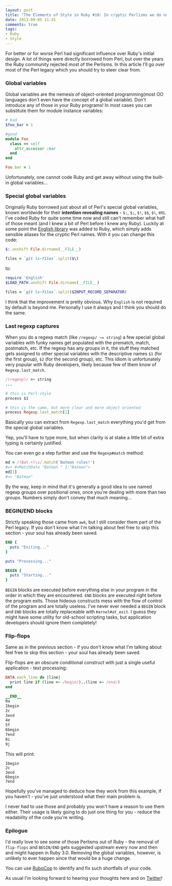 ```yaml
---
layout: post
title: "The Elements of Style in Ruby #10: In cryptic Perlisms we do not trust"
date: 2013-09-05 11:41
comments: true
tags:
- Ruby
- Style
---
```


For better or for worse Perl had significant influence over Ruby's
initial design. A lot of things were directly borrowed from Perl, but
over the years the Ruby community rejected most of the Perlisms. In
this article I'll go over most of the Perl legacy which you should try
to steer clear from.

### Global variables

Global variables are the nemesis of object-oriented programming(most
OO languages don't even have the concept of a global variable). Don't
introduce any of those in your Ruby programs! In most cases you can
substitute them for module instance variables:

``` ruby
# bad
$foo_bar = 1

#good
module Foo
  class << self
    attr_accessor :bar
  end
end

Foo.bar = 1
```

Unfortunately, one cannot code Ruby and get away without using the built-in global
variables...

### Special global variables

Originally Ruby borrowed just about all of Perl's special global
variables, known worldwide for their **intention revealing names** -
`$:`, `$;`, `$!`, `$$`, `$\`, etc. I've coded Ruby for quite some time now and
still can't remember what half of those meant (and I knew a bit of
Perl before I knew any Ruby). Luckily at some point the
[English library](http://www.ruby-doc.org/stdlib-2.0/libdoc/English/rdoc/English.html)
was added to Ruby, which simply adds sensible aliases for the cryptic
Perl names. With it you can change this code:

``` ruby
$:.unshift File.dirname(__FILE__)

files = `git ls-files`.split($\)
```

to:

``` ruby
require 'English'
$LOAD_PATH.unshift File.dirname(__FILE__)

files = `git ls-files`.split($INPUT_RECORD_SEPARATOR)
```

I think that the improvement is pretty obvious.  Why `English` is not required by
default is beyond me. Personally I use it always and I think you should do the same.


### Last regexp captures

When you do a regexp match (like `/regexp/ ~= string`) a few special
global variables with funky names get populated with the prematch,
match, postmatch, etc. If the regexp has any groups in it, the stuff
they matched gets assigned to other special variables with the
descriptive names `$1` (for the first group), `$2` (for the second
group), etc. This idiom is unfortunately very popular with Ruby
developers, likely because few of them know of `Regexp.last_match`.

``` ruby
/(regexp)/ =~ string
...

# this is Perl-style
process $1

# this is the same, but more clear and more object oriented
process Regexp.last_match[1]
```

Basically you can extract from `Regexp.last_match` everything you'd get from the special global variables.

Yep, you'll have to type more, but when clarity is at stake a little bit of extra typing is certainly justified.

You can even go a step further and use the `Regexp#match` method:

``` ruby
md = /(Bat.+)\s/.match('Batman rules!')
#=> #<MatchData "Batman " 1:"Batman">
md[1]
#=> "Batman"
```

By the way, keep in mind that it's generally a good idea to use named
regexp groups over positional ones, once you're dealing with more than
two groups. Numbers simply don't convey that much meaning...

### BEGIN/END blocks

Strictly speaking those came from `awk`, but I still consider them
part of the Perl legacy. If you don't know what I'm talking about feel
free to skip this section - your soul has already been saved.

``` ruby
END {
  puts "Exiting..."
}

puts "Processing..."

BEGIN {
  puts "Starting..."
}
```

`BEGIN` blocks are executed before everything else in your program in
the order in which they are encountered. `END` blocks are executed right before
the program exits. Those hideous constructs mess with the flow of
control of the program and are totally useless. I've never ever needed
a `BEGIN` block and `END` blocks are totally replaceable with
`Kernel#at_exit`. I guess they might have some utility for old-school
scripting tasks, but application developers should ignore them
completely!

### Flip-flops

Same as in the previous section - if you don't know what I'm talking about feel free to
skip this section - your soul has already been saved.

Flip-flops are an obscure conditional construct with just a single useful application - text processing:

``` ruby
DATA.each_line do |line|
  print line if (line =~ /begin/)..(line =~ /end/)
end

__END__
0a
1begin
2c
3end
4e
5f
6begin
7end
8i
9j
```

This will print:

```
1begin
2c
3end
6begin
7end
```

Hopefully you've managed to deduce how they work from this example, if
you haven't - you've just understood what their main problem is.

I never had to use those and probably you won't have a reason to use them
either. Their usage is likely going to do just one thing for you - reduce the
readability of the code you're writing.

### Epilogue

I'd really love to see some of those Perlisms out of Ruby - the
removal of `flip-flops` and `BEGIN/END` gets suggested upstream every
now and then and might happen in Ruby 3.0. Removing the global
variables, however, is unlikely to ever happen since that would be a
huge change.

You can use [RuboCop](https://github.com/bbatsov/rubocop)
to identify and fix such shortfalls of your code.

As usual I'm looking forward to hearing your thoughts here and on
[Twitter](http://twitter.com/bbatsov)!
